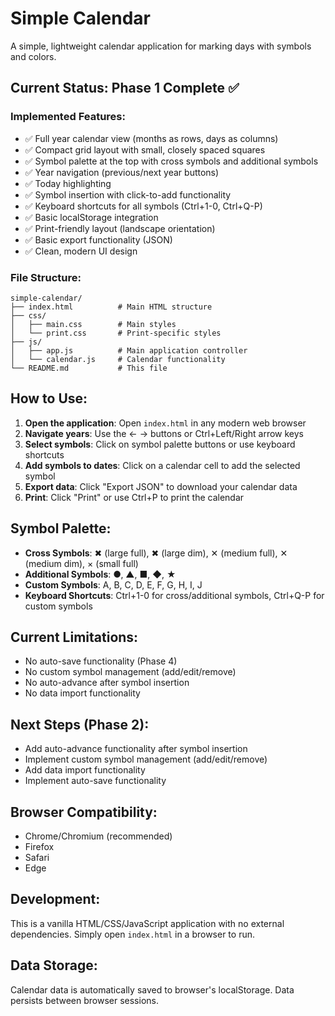 # Simple Calendar

A simple, lightweight calendar application for marking days with symbols and colors.

## Current Status: Phase 1 Complete ✅

### Implemented Features:
- ✅ Full year calendar view (months as rows, days as columns)
- ✅ Compact grid layout with small, closely spaced squares
- ✅ Symbol palette at the top with cross symbols and additional symbols
- ✅ Year navigation (previous/next year buttons)
- ✅ Today highlighting
- ✅ Symbol insertion with click-to-add functionality
- ✅ Keyboard shortcuts for all symbols (Ctrl+1-0, Ctrl+Q-P)
- ✅ Basic localStorage integration
- ✅ Print-friendly layout (landscape orientation)
- ✅ Basic export functionality (JSON)
- ✅ Clean, modern UI design

### File Structure:
```
simple-calendar/
├── index.html          # Main HTML structure
├── css/
│   ├── main.css        # Main styles
│   └── print.css       # Print-specific styles
├── js/
│   ├── app.js          # Main application controller
│   └── calendar.js     # Calendar functionality
└── README.md           # This file
```

## How to Use:

1. **Open the application**: Open `index.html` in any modern web browser
2. **Navigate years**: Use the ← → buttons or Ctrl+Left/Right arrow keys
3. **Select symbols**: Click on symbol palette buttons or use keyboard shortcuts
4. **Add symbols to dates**: Click on a calendar cell to add the selected symbol
5. **Export data**: Click "Export JSON" to download your calendar data
6. **Print**: Click "Print" or use Ctrl+P to print the calendar

## Symbol Palette:

- **Cross Symbols**: ✖ (large full), ✖ (large dim), ✕ (medium full), ✕ (medium dim), × (small full)
- **Additional Symbols**: ●, ▲, ■, ◆, ★
- **Custom Symbols**: A, B, C, D, E, F, G, H, I, J
- **Keyboard Shortcuts**: Ctrl+1-0 for cross/additional symbols, Ctrl+Q-P for custom symbols

## Current Limitations:

- No auto-save functionality (Phase 4)
- No custom symbol management (add/edit/remove)
- No auto-advance after symbol insertion
- No data import functionality

## Next Steps (Phase 2):

- Add auto-advance functionality after symbol insertion
- Implement custom symbol management (add/edit/remove)
- Add data import functionality
- Implement auto-save functionality

## Browser Compatibility:

- Chrome/Chromium (recommended)
- Firefox
- Safari
- Edge

## Development:

This is a vanilla HTML/CSS/JavaScript application with no external dependencies. Simply open `index.html` in a browser to run.

## Data Storage:

Calendar data is automatically saved to browser's localStorage. Data persists between browser sessions.
